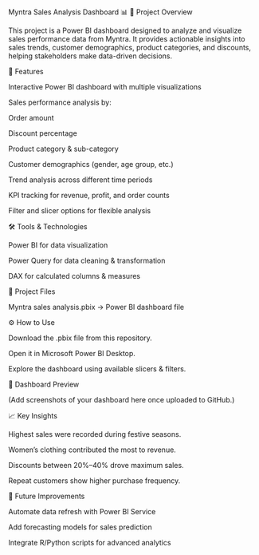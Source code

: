 Myntra Sales Analysis Dashboard 📊
📌 Project Overview

This project is a Power BI dashboard designed to analyze and visualize sales performance data from Myntra.
It provides actionable insights into sales trends, customer demographics, product categories, and discounts, helping stakeholders make data-driven decisions.

🚀 Features

Interactive Power BI dashboard with multiple visualizations

Sales performance analysis by:

Order amount

Discount percentage

Product category & sub-category

Customer demographics (gender, age group, etc.)

Trend analysis across different time periods

KPI tracking for revenue, profit, and order counts

Filter and slicer options for flexible analysis

🛠️ Tools & Technologies

Power BI for data visualization

Power Query for data cleaning & transformation

DAX for calculated columns & measures

📂 Project Files

Myntra sales analysis.pbix → Power BI dashboard file

⚙️ How to Use

Download the .pbix file from this repository.

Open it in Microsoft Power BI Desktop.

Explore the dashboard using available slicers & filters.

📸 Dashboard Preview

(Add screenshots of your dashboard here once uploaded to GitHub.)

📈 Key Insights 

Highest sales were recorded during festive seasons.

Women’s clothing contributed the most to revenue.

Discounts between 20%–40% drove maximum sales.

Repeat customers show higher purchase frequency.

📑 Future Improvements

Automate data refresh with Power BI Service

Add forecasting models for sales prediction

Integrate R/Python scripts for advanced analytics

